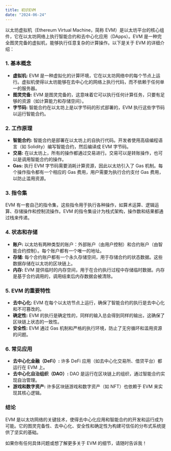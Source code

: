 ```yaml
---
title: 初识EVM
date: "2024-06-24"
---
```


以太坊虚拟机（Ethereum Virtual Machine，简称 EVM）是以太坊平台的核心组件，它在以太坊网络上执行智能合约和去中心化应用（DApps）。EVM 是一种完全图灵完备的虚拟机，能够执行任意复杂的计算操作。以下是关于 EVM 的详细介绍：

### 1. 基本概念
- **虚拟机:** EVM 是一种虚拟化的计算环境，它在以太坊网络中的每个节点上运行。虚拟机使得以太坊能够在去中心化的网络上执行代码，而不依赖于任何单一的服务器。
- **图灵完备:** EVM 是图灵完备的，这意味着它可以执行任何计算任务，只要有足够的资源（如计算能力和存储空间）。
- **字节码:** 智能合约在以太坊上是以字节码的形式部署的，EVM 执行这些字节码以运行智能合约。

### 2. 工作原理
- **智能合约:** 智能合约是部署在以太坊上的自执行代码。开发者使用高级编程语言（如 Solidity）编写智能合约，然后编译成 EVM 字节码。
- **交易:** 在以太坊上，所有的操作都通过交易进行。交易可以是转账操作，也可以是调用智能合约的操作。
- **Gas:** 执行 EVM 字节码需要消耗计算资源，因此以太坊引入了 Gas 机制。每个操作指令都有一个相应的 Gas 费用，用户需要为执行合约支付 Gas 费用，以防止滥用资源。

### 3. 指令集
EVM 有一套自己的指令集，这些指令用于执行各种操作，如算术运算、逻辑运算、存储操作和控制流操作。EVM 的指令集设计为栈式架构，操作数和结果都通过栈来传递。

### 4. 状态和存储
- **账户:** 以太坊有两种类型的账户：外部账户（由用户控制）和合约账户（由智能合约控制）。每个账户都有一个唯一的地址。
- **存储:** 每个合约账户都有一个永久存储空间，用于存储合约的状态数据。这些数据存储在以太坊的区块链上。
- **内存:** EVM 提供临时的内存空间，用于在合约执行过程中存储临时数据。内存是基于合约调用的，调用结束后内存数据会被清除。

### 5. EVM 的重要特性
- **去中心化:** EVM 在每个以太坊节点上运行，确保了智能合约的执行是去中心化和不可篡改的。
- **确定性:** EVM 的执行是确定性的，同样的输入总会得到同样的输出，这确保了区块链上状态的一致性。
- **安全性:** EVM 通过 Gas 机制和严格的执行环境，防止了无穷循环和滥用资源的问题。

### 6. 常见应用
- **去中心化金融（DeFi）:** 许多 DeFi 应用（如去中心化交易所、借贷平台）都运行在 EVM 上。
- **去中心化自治组织（DAO）:** DAO 是运行在区块链上的组织，通过智能合约实现自治管理。
- **游戏和数字资产:** 许多区块链游戏和数字资产（如 NFT）也依赖于 EVM 来实现其核心逻辑。

### 结论
EVM 是以太坊网络的关键技术，使得去中心化应用和智能合约的开发和运行成为可能。它的图灵完备性、去中心化、安全性和确定性为构建可信任的分布式系统提供了坚实的基础。

如果你有任何具体问题或想了解更多关于 EVM 的细节，请随时告诉我！